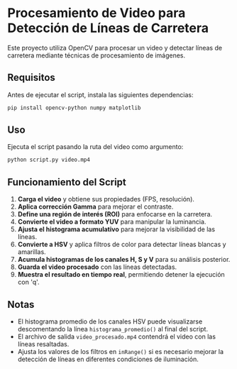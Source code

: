 # Procesamiento de Video para Detección de Líneas de Carretera

Este proyecto utiliza OpenCV para procesar un video y detectar líneas de carretera mediante técnicas de procesamiento de imágenes.

## Requisitos

Antes de ejecutar el script, instala las siguientes dependencias:

```bash
pip install opencv-python numpy matplotlib
```

## Uso

Ejecuta el script pasando la ruta del video como argumento:

```bash
python script.py video.mp4
```

## Funcionamiento del Script

1. **Carga el video** y obtiene sus propiedades (FPS, resolución).
2. **Aplica corrección Gamma** para mejorar el contraste.
3. **Define una región de interés (ROI)** para enfocarse en la carretera.
4. **Convierte el video a formato YUV** para manipular la luminancia.
5. **Ajusta el histograma acumulativo** para mejorar la visibilidad de las líneas.
6. **Convierte a HSV** y aplica filtros de color para detectar líneas blancas y amarillas.
7. **Acumula histogramas de los canales H, S y V** para su análisis posterior.
8. **Guarda el video procesado** con las líneas detectadas.
9. **Muestra el resultado en tiempo real**, permitiendo detener la ejecución con 'q'.

## Notas

- El histograma promedio de los canales HSV puede visualizarse descomentando la línea `histograma_promedio()` al final del script.
- El archivo de salida `video_procesado.mp4` contendrá el video con las líneas resaltadas.
- Ajusta los valores de los filtros en `inRange()` si es necesario mejorar la detección de líneas en diferentes condiciones de iluminación.

